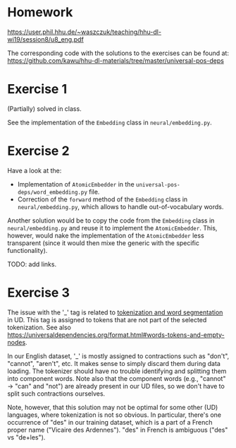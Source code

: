 # Homework

https://user.phil.hhu.de/~waszczuk/teaching/hhu-dl-wi19/session8/u8_eng.pdf

The corresponding code with the solutions to the exercises can be found at: https://github.com/kawu/hhu-dl-materials/tree/master/universal-pos-deps

# Exercise 1

(Partially) solved in class.

See the implementation of the `Embedding` class in `neural/embedding.py`.


# Exercise 2

Have a look at the:
* Implementation of `AtomicEmbedder` in the
  `universal-pos-deps/word_embedding.py` file.
* Correction of the `forward` method of the `Embedding` class in
  `neural/embedding.py`, which allows to handle out-of-vocabulary words.

Another solution would be to copy the code from the `Embedding` class in
`neural/embedding.py` and reuse it to implement the `AtomicEmbedder`.  This,
however, would nake the implementation of the `AtomicEmbedder` less transparent
(since it would then mixe the generic with the specific functionality).

TODO: add links.


# Exercise 3

The issue with the '\_' tag is related to [tokenization and word
segmentation](https://universaldependencies.org/u/overview/tokenization.html)
in UD.  This tag is assigned to tokens that are not part of the selected tokenization.
See also https://universaldependencies.org/format.html#words-tokens-and-empty-nodes.

In our English dataset, '\_' is mostly assigned to contractions such as
"don't", "cannot", "aren't", etc.  It makes sense to simply discard them during
data loading.  The tokenizer should have no trouble identifying and splitting
them into component words.  Note also that the component words (e.g., "cannot"
-> "can" and "not") are already present in our UD files, so we don't have to
split such contractions ourselves.

Note, however, that this solution may not be optimal for some other (UD)
languages, where tokenization is not so obvious.  In particular, there's one
occurrence of "des" in our training dataset, which is a part of a French proper
name ("Vicaire des Ardennes").  "des" in French is ambiguous ("des" vs "de+les").
